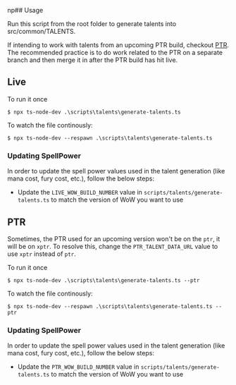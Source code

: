 np## Usage

Run this script from the root folder to generate talents into src/common/TALENTS.

If intending to work with talents from an upcoming PTR build, checkout [PTR](#ptr). The recommended
practice is to do work related to the PTR on a separate branch and then merge it in after the PTR
build has hit live.

## Live

To run it once

```shell script
$ npx ts-node-dev .\scripts\talents\generate-talents.ts
```

To watch the file continously:

```shell script
$ npx ts-node-dev --respawn .\scripts\talents\generate-talents.ts
```

### Updating SpellPower

In order to update the spell power values used in the talent generation (like mana cost,
fury cost, etc.), follow the below steps:

- Update the `LIVE_WOW_BUILD_NUMBER` value in `scripts/talents/generate-talents.ts` to match the version of WoW you want to use

## PTR

Sometimes, the PTR used for an upcoming version won't be on the `ptr`, it will be on `xptr`. To resolve this, change the `PTR_TALENT_DATA_URL` value to use `xptr` instead of `ptr`.

To run it once

```shell script
$ npx ts-node-dev .\scripts\talents\generate-talents.ts --ptr
```

To watch the file continously:

```shell script
$ npx ts-node-dev --respawn .\scripts\talents\generate-talents.ts --ptr
```

### Updating SpellPower

In order to update the spell power values used in the talent generation (like mana cost,
fury cost, etc.), follow the below steps:

- Update the `PTR_WOW_BUILD_NUMBER` value in `scripts/talents/generate-talents.ts` to match the version of WoW you want to use
